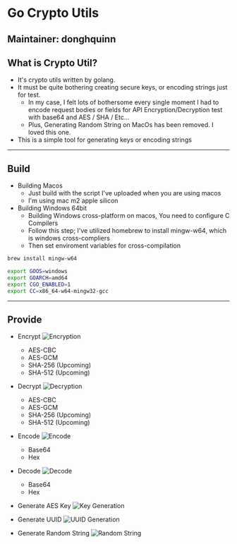# Go Crypto Utils

## Maintainer: donghquinn

## What is Crypto Util?
* It's crypto utils written by golang.
* It must be quite bothering creating secure keys, or encoding strings just for test.
    * In my case, I felt lots of bothersome every single moment I had to encode request bodies or fields for API Encryption/Decryption test with base64 and AES / SHA / Etc...
    * Plus, Generating Random String on MacOs has been removed. I loved this one.
* This is a simple tool for generating keys or encoding strings

---

## Build
* Building Macos
    * Just build with the script I've uploaded when you are using macos
    * I'm using mac m2 apple silicon
* Building Windows 64bit
    * Building Windows cross-platform on macos, You need to configure C Compilers
    * Follow this step; I've utilized homebrew to install mingw-w64, which is windows cross-compliers
    * Then set enviroment variables for cross-compilation

```zsh
brew install mingw-w64
```

```zsh
export GOOS=windows
export GOARCH=amd64
export CGO_ENABLED=1
export CC=x86_64-w64-mingw32-gcc
```

---

## Provide
* Encrypt
![Encryption](screenshots/encrypt.png)
    * AES-CBC
    * AES-GCM
    * SHA-256 (Upcoming)
    * SHA-512 (Upcoming)

* Decrypt
![Decryption](screenshots/decrypt.png)
    * AES-CBC
    * AES-GCM
    * SHA-256 (Upcoming)
    * SHA-512 (Upcoming)
    
* Encode
![Encode](screenshots/encode.png)
    * Base64
    * Hex

* Decode
![Decode](screenshots/decode.png)
    * Base64
    * Hex

* Generate AES Key
![Key Generation](screenshots/keygen.png)

* Generate UUID
![UUID Generation](screenshots/uuid.png)

* Generate Random String
![Random String](screenshots/randomstring.png)